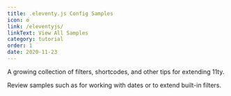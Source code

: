 ```yaml
---
title: .eleventy.js Config Samples
icon: ⚙️
link: /eleventyjs/
linkText: View All Samples
category: tutorial
order: 1
date: 2020-11-23
---
```


A growing collection of filters, shortcodes, and other tips for extending 11ty.

Review samples such as for working with dates or to extend built-in filters.
